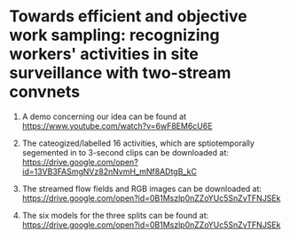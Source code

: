 # Towards efficient and objective work sampling: recognizing workers' activities in site surveillance with two-stream convnets

1) A demo concerning our idea can be found at https://www.youtube.com/watch?v=6wF8EM6cU6E

2) The cateogized/labelled 16 activities, which are sptiotemporally segemented in to 3-second clips can be downloaded at:
https://drive.google.com/open?id=13VB3FASmgNVz82nNvmH_mNf8ADtgB_kC

3) The streamed flow fields and RGB images can be downloaded at:
https://drive.google.com/open?id=0B1Mszlp0nZZoYUc5SnZvTFNJSEk

4) The six models for the three splits can be found at:
https://drive.google.com/open?id=0B1Mszlp0nZZoYUc5SnZvTFNJSEk


